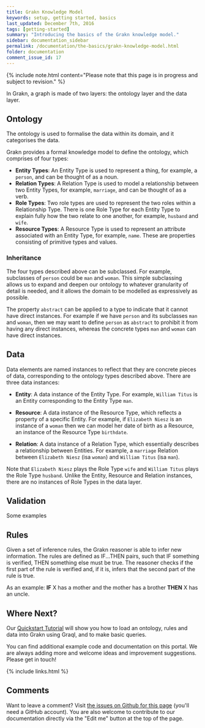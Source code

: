 ```yaml
---
title: Grakn Knowledge Model
keywords: setup, getting started, basics
last_updated: December 7th, 2016
tags: [getting-started]
summary: "Introducing the basics of the Grakn knowledge model."
sidebar: documentation_sidebar
permalink: /documentation/the-basics/grakn-knowledge-model.html
folder: documentation
comment_issue_id: 17
---
```


{% include note.html content="Please note that this page is in progress and subject to revision." %}

In Grakn, a graph is made of two layers: the ontology layer and the data layer.

## Ontology

The ontology is used to formalise the data within its domain, and it categorises the data.

Grakn provides a formal knowledge model to define the ontology, which comprises of four types:

* **Entity Types**: An Entity Type is used to represent a thing, for example, a `person`, and can be thought of as a noun.
* **Relation Types**: A Relation Type is used to model a relationship between two Entity Types, for example, `marriage`, and can be thought of as a verb.
* **Role Types**: Two role types are used to represent the two roles within a Relationship Type. There is one Role Type for each Entity Type to explain fully how the two relate to one another, for example, `husband` and `wife`.
* **Resource Types**: A Resource Type is used to represent an attribute associated with an Entity Type, for example, `name`. These are properties consisting of primitive types and values.


### Inheritance

The four types described above can be subclassed. For example, subclasses of `person` could be `man` and `woman`.  This simple subclassing allows us to expand and deepen our ontology to whatever granularity of detail is needed, and it allows the domain to be modelled as expressively as possible.  

The property `abstract` can be applied to a type to indicate that it cannot have direct instances. For example if we have `person` and its subclasses `man` and `woman`, then we may want to define `person` as `abstract` to prohibit it from having any direct instances, whereas the concrete types `man` and `woman` can have direct instances.


## Data

Data elements are named instances to reflect that they are concrete pieces of data, corresponding to the ontology types described above. There are three data instances:

* **Entity**: A data instance of the Entity Type. For example, `William Titus` is an Entity corresponding to the Entity Type `man`.

* **Resource**: A data instance of the Resource Type, which reflects a property of a specific Entity. For example, if `Elizabeth Niesz` is an instance of a `woman` then we can model her date of birth as a Resource, an instance of the Resource Type `birthdate`.  


* **Relation**: A data instance of a Relation Type, which essentially describes a relationship between Entities. For example, a `marriage` Relation between `Elizabeth Niesz` (isa `woman`) and `William Titus` (isa `man`).

Note that `Elizabeth Niesz` plays the Role Type `wife` and `William Titus` plays the Role Type `husband`. Unlike the Entity, Resource and Relation instances, there are no instances of Role Types in the data layer.


## Validation 

Some examples


## Rules

Given a set of inference rules, the Grakn reasoner is able to infer new information. The rules are defined as IF...THEN pairs, such that IF something is verified, THEN something else must be true. The reasoner checks if the first part of the rule is verified and, if it is, infers that the second part of the rule is true.

As an example: **IF** X has a mother and the mother has a brother **THEN** X has an uncle.




## Where Next?
Our [Quickstart Tutorial](../the-basics/quickstart-tutorial.html) will show you how to load an ontology, rules and data into Grakn using Graql, and to make basic queries.

You can find additional example code and documentation on this portal. We are always adding more and welcome ideas and improvement suggestions. Please get in touch!

{% include links.html %}

## Comments
Want to leave a comment? Visit <a href="https://github.com/graknlabs/docs/issues/17" target="_blank">the issues on Github for this page</a> (you'll need a GitHub account). You are also welcome to contribute to our documentation directly via the "Edit me" button at the top of the page.